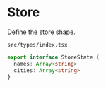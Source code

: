 # Store

Define the store shape.

`src/types/index.tsx`
```typescript
export interface StoreState {
  names: Array<string>
  cities: Array<string>
}
```